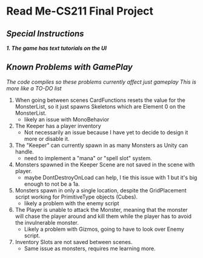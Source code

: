 # Read Me-CS211 Final Project

## _Special Instructions_

**_1. The game has text tutorials on the UI_**

## _Known Problems with GamePlay_

_The code compiles so these problems currently affect just gameplay_
_This is more like a TO-DO list_

1. When going between scenes CardFunctions resets the value for the MonsterList, so it just spawns Skeletons which are Element 0 on the MonsterList.
    - likely an issue with MonoBehavior
2. The Keeper has a player inventory
    - Not necessarily an issue because I have yet to decide to design it more or disable it.
3. The "Keeper" can currently spawn in as many Monsters as Unity can handle.
    - need to implement a "mana" or "spell slot" system.
4. Monsters spawned in the Keeper Scene are not saved in the scene with player.
    - maybe DontDestroyOnLoad can help, I tie this issue with 1 but it's big enough to not be a 1a.
5. Monsters spawn in only a single location, despite the GridPlacement script working for PrimitiveType objects (Cubes).
    - likely a problem with the enemy script
6. The Player is unable to attack the Monster, meaning that the monster will chase the player around and kill them while the player
    has to avoid the invulnerable monster.
    - Likely a problem with Gizmos, going to have to look over Enemy script.
7. Inventory Slots are not saved between scenes.
    - Same issue as monsters, requires me learning more.
